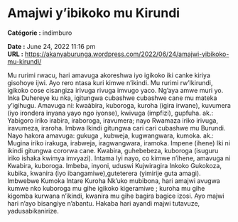 # Amajwi y’ibikoko mu Kirundi

**Catégorie :** indimburo

**Date :** June 24, 2022 11:16 pm  
**URL :** https://akanyaburunga.wordpress.com/2022/06/24/amajwi-yibikoko-mu-kirundi/

Mu rurimi rwacu, hari amavuga akoreshwa iyo igikoko iki canke kiriya gisohoye ijwi. Ayo rero ntasa kuri kimwe n’ikindi. Mu rurimi rw’Ikirundi, igikoko cose cisangiza irivuga rivuga imvugo yaco. Ng’aya amwe muri yo.
Inka
Duhereye ku nka, igitungwa cubashwe cubashwe cane mu mateka y’igihugu. Amavuga ni: kwaàbira, kuboroga, kuroha (igira irwane), kuvumera (iyo irondera inyana yayo ngo iyonse), kwivuga (impfizi), gupfuha.
ak.: Yabigoro iriko irabira, iraboroga, iravumera; nayo Rwamaza iriko irivuga, iravumeza, iraroha.
Imbwa
Ikindi gitungwa cari cari cubashwe mu Burundi. Nayo hakora amavuga: gukuga , kubweja, kugwangwara, kumoka.
ak.: Mugina iriko irakuga, irabweja, iragwangwara, iramoka.
Impene (ihene)
Iki ni ikindi gitungwa cororwa cane. Kwabira, guhebebeza, kuboroga (isuguru iriko ishaka kwimya imvyazi).
Intama
Iyi nayo, co kimwe n’ihene, amavuga ni Kwabira, kuboroga.
Imbeba, inyoni, uduswi
Kujwiragira
Inkoko
Gukokoza, kubika, kwanira (iyo ibangamiwe),guteterera (yimirije guta amagi).
Imbwebwe
Kumoka
Intare
Kuroha
Nk’uko mubibona, hari amajwi avugwa kumwe nko kuboroga mu gihe igikoko kigeramiwe ; kuroha mu gihe kigomba kurwana n’ikindi, kwanira mu gihe bagira bagice izosi. Ayo majwi hari n’ayo bisangiye n’abantu.
Hakaba hari ayandi majwi tutavuze, yadusabikanirize.
